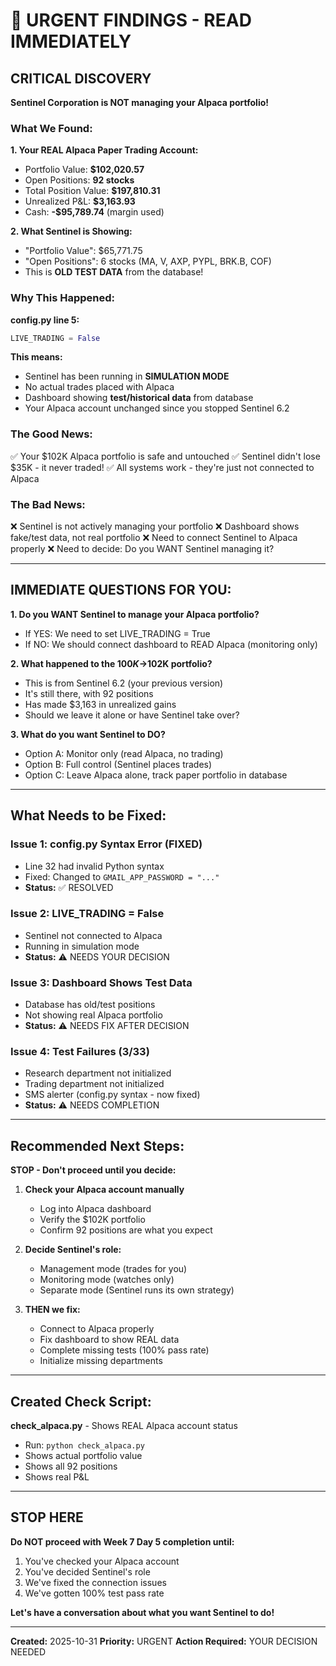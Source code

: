 # 🚨 URGENT FINDINGS - READ IMMEDIATELY

## CRITICAL DISCOVERY

**Sentinel Corporation is NOT managing your Alpaca portfolio!**

### What We Found:

**1. Your REAL Alpaca Paper Trading Account:**
- Portfolio Value: **$102,020.57**
- Open Positions: **92 stocks**
- Total Position Value: **$197,810.31**
- Unrealized P&L: **$3,163.93**
- Cash: **-$95,789.74** (margin used)

**2. What Sentinel is Showing:**
- "Portfolio Value": $65,771.75
- "Open Positions": 6 stocks (MA, V, AXP, PYPL, BRK.B, COF)
- This is **OLD TEST DATA** from the database!

### Why This Happened:

**config.py line 5:**
```python
LIVE_TRADING = False
```

**This means:**
- Sentinel has been running in **SIMULATION MODE**
- No actual trades placed with Alpaca
- Dashboard showing **test/historical data** from database
- Your Alpaca account unchanged since you stopped Sentinel 6.2

### The Good News:

✅ Your $102K Alpaca portfolio is safe and untouched
✅ Sentinel didn't lose $35K - it never traded!
✅ All systems work - they're just not connected to Alpaca

### The Bad News:

❌ Sentinel is not actively managing your portfolio
❌ Dashboard shows fake/test data, not real portfolio
❌ Need to connect Sentinel to Alpaca properly
❌ Need to decide: Do you WANT Sentinel managing it?

---

## IMMEDIATE QUESTIONS FOR YOU:

**1. Do you WANT Sentinel to manage your Alpaca portfolio?**
   - If YES: We need to set LIVE_TRADING = True
   - If NO: We should connect dashboard to READ Alpaca (monitoring only)

**2. What happened to the $100K→$102K portfolio?**
   - This is from Sentinel 6.2 (your previous version)
   - It's still there, with 92 positions
   - Has made $3,163 in unrealized gains
   - Should we leave it alone or have Sentinel take over?

**3. What do you want Sentinel to DO?**
   - Option A: Monitor only (read Alpaca, no trading)
   - Option B: Full control (Sentinel places trades)
   - Option C: Leave Alpaca alone, track paper portfolio in database

---

## What Needs to be Fixed:

### Issue 1: config.py Syntax Error (FIXED)
- Line 32 had invalid Python syntax
- Fixed: Changed to `GMAIL_APP_PASSWORD = "..."`
- **Status:** ✅ RESOLVED

### Issue 2: LIVE_TRADING = False
- Sentinel not connected to Alpaca
- Running in simulation mode
- **Status:** ⚠️ NEEDS YOUR DECISION

### Issue 3: Dashboard Shows Test Data
- Database has old/test positions
- Not showing real Alpaca portfolio
- **Status:** ⚠️ NEEDS FIX AFTER DECISION

### Issue 4: Test Failures (3/33)
- Research department not initialized
- Trading department not initialized
- SMS alerter (config.py syntax - now fixed)
- **Status:** ⚠️ NEEDS COMPLETION

---

## Recommended Next Steps:

**STOP - Don't proceed until you decide:**

1. **Check your Alpaca account manually**
   - Log into Alpaca dashboard
   - Verify the $102K portfolio
   - Confirm 92 positions are what you expect

2. **Decide Sentinel's role:**
   - Management mode (trades for you)
   - Monitoring mode (watches only)
   - Separate mode (Sentinel runs its own strategy)

3. **THEN we fix:**
   - Connect to Alpaca properly
   - Fix dashboard to show REAL data
   - Complete missing tests (100% pass rate)
   - Initialize missing departments

---

## Created Check Script:

**check_alpaca.py** - Shows REAL Alpaca account status
- Run: `python check_alpaca.py`
- Shows actual portfolio value
- Shows all 92 positions
- Shows real P&L

---

## STOP HERE

**Do NOT proceed with Week 7 Day 5 completion until:**
1. You've checked your Alpaca account
2. You've decided Sentinel's role
3. We've fixed the connection issues
4. We've gotten 100% test pass rate

**Let's have a conversation about what you want Sentinel to do!**

---

**Created:** 2025-10-31
**Priority:** URGENT
**Action Required:** YOUR DECISION NEEDED
